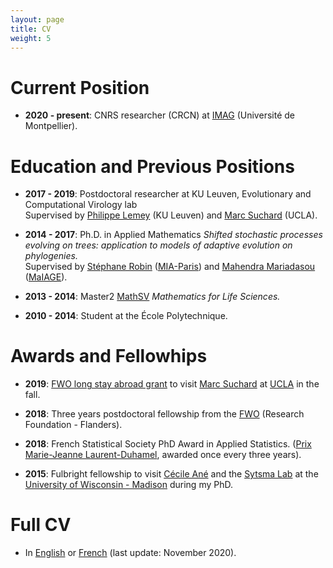 ```yaml
---
layout: page
title: CV
weight: 5
---
```


# Current Position

* **2020 - present**: CNRS researcher (CRCN) at [IMAG](https://imag.edu.umontpellier.fr) (Université de Montpellier).

# Education and Previous Positions

* **2017 - 2019**: Postdoctoral researcher at KU Leuven, Evolutionary and Computational Virology lab  
Supervised by [Philippe Lemey](https://rega.kuleuven.be/cev/ecv) (KU Leuven) and [Marc Suchard](https://msuchard.faculty.biomath.ucla.edu/) (UCLA).

* **2014 - 2017**: Ph.D. in Applied Mathematics
*Shifted stochastic processes evolving on trees: application to models of adaptive evolution on phylogenies.*  
Supervised by [Stéphane Robin](https://www6.inrae.fr/mia-paris/Equipes/Membres/Stephane-Robin) ([MIA-Paris](https://www6.inrae.fr/mia-paris))
and [Mahendra Mariadasou](https://mahendra-mariadassou.github.io/) ([MaIAGE](https://maiage.inrae.fr/)).

* **2013 - 2014**: Master2 [MathSV](http://webens.math.u-psud.fr/-mathematiques-du-vivant-?lang=en)
 *Mathematics for Life Sciences.*

* **2010 - 2014**: Student at the École Polytechnique.

# Awards and Fellowhips

* **2019**: [FWO long stay abroad grant](https://www.fwo.be/en/fellowships-funding/international-mobility/outgoing-mobility/grant-for-a-long-stay-abroad/) to visit [Marc Suchard](https://msuchard.faculty.biomath.ucla.edu/) at [UCLA](http://www.ucla.edu/) in the fall.

* **2018**: Three years postdoctoral fellowship from the [FWO](https://www.fwo.be/en/fellowships-funding/postdoctoral-fellowships/junior-postdoctoral-fellowship/) (Research Foundation - Flanders).

* **2018**: French Statistical Society PhD Award in Applied Statistics.
([Prix Marie-Jeanne Laurent-Duhamel](https://www.sfds.asso.fr/fr/prix_et_bourses/544-le_prix_marie_jeanne_laurent_duhamel/), awarded once every three years).

* **2015**: Fulbright fellowship to visit [Cécile Ané](http://www.stat.wisc.edu/~ane/) and the [Sytsma Lab](http://www.botany.wisc.edu/sytsma/SytsmaLab/Welcome.html) at the [University of Wisconsin - Madison](http://www.wisc.edu/) during my PhD.

# Full CV

* In [English]({{site.baseurl}}/docs/202011CVen.pdf) or [French]({{site.baseurl}}/docs/202011CVfr.pdf) (last update: November 2020).